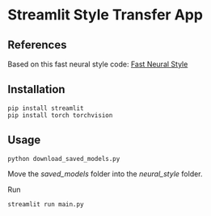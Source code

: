 # Streamlit Style Transfer App

## References
Based on this fast neural style code:
[Fast Neural Style](https://github.com/pytorch/examples/tree/master/fast_neural_style)

## Installation
```console
pip install streamlit
pip install torch torchvision
```

## Usage
```console
python download_saved_models.py
```

Move the *saved_models* folder into the *neural_style* folder.

Run
```console
streamlit run main.py
```
